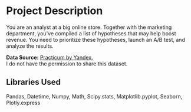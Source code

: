 # Project Description
You are an analyst at a big online store. Together with the marketing department, you've compiled a list of hypotheses that may help boost revenue.
You need to prioritize these hypotheses, launch an A/B test, and analyze the results.

**Data Source:** [Practicum by Yandex.](https://www.practicum100.com/)  
I do not have the permission to share this dataset.

## Libraries Used
Pandas, Datetime, Numpy, Math, Scipy.stats, Matplotlib.pyplot, Seaborn, Plotly.express
